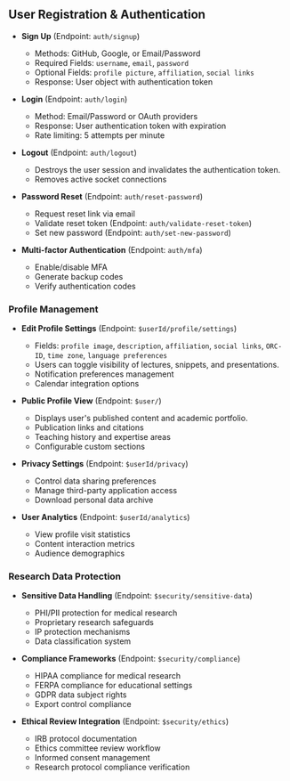 ## User Registration & Authentication

- **Sign Up** (Endpoint: `auth/signup`)    
    - Methods: GitHub, Google, or Email/Password
    - Required Fields: `username`, `email`, `password`
    - Optional Fields: `profile picture`, `affiliation`, `social links`
    - Response: User object with authentication token

- **Login** (Endpoint: `auth/login`)
    - Method: Email/Password or OAuth providers
    - Response: User authentication token with expiration
    - Rate limiting: 5 attempts per minute

- **Logout** (Endpoint: `auth/logout`)    
    - Destroys the user session and invalidates the authentication token.
    - Removes active socket connections

- **Password Reset** (Endpoint: `auth/reset-password`)    
    - Request reset link via email
    - Validate reset token (Endpoint: `auth/validate-reset-token`)
    - Set new password (Endpoint: `auth/set-new-password`)

- **Multi-factor Authentication** (Endpoint: `auth/mfa`)
    - Enable/disable MFA
    - Generate backup codes
    - Verify authentication codes

### Profile Management

- **Edit Profile Settings** (Endpoint: `$userId/profile/settings`)
    - Fields: `profile image`, `description`, `affiliation`, `social links`, `ORC-ID`, `time zone`, `language preferences`
    - Users can toggle visibility of lectures, snippets, and presentations.
    - Notification preferences management
    - Calendar integration options

- **Public Profile View** (Endpoint: `$user/`)
    - Displays user's published content and academic portfolio.
    - Publication links and citations
    - Teaching history and expertise areas
    - Configurable custom sections

- **Privacy Settings** (Endpoint: `$userId/privacy`)
    - Control data sharing preferences
    - Manage third-party application access
    - Download personal data archive

- **User Analytics** (Endpoint: `$userId/analytics`)
    - View profile visit statistics
    - Content interaction metrics
    - Audience demographics

### Research Data Protection

- **Sensitive Data Handling** (Endpoint: `$security/sensitive-data`)
    
    - PHI/PII protection for medical research
    - Proprietary research safeguards
    - IP protection mechanisms
    - Data classification system
- **Compliance Frameworks** (Endpoint: `$security/compliance`)
    
    - HIPAA compliance for medical research
    - FERPA compliance for educational settings
    - GDPR data subject rights
    - Export control compliance
- **Ethical Review Integration** (Endpoint: `$security/ethics`)
    
    - IRB protocol documentation
    - Ethics committee review workflow
    - Informed consent management
    - Research protocol compliance verification